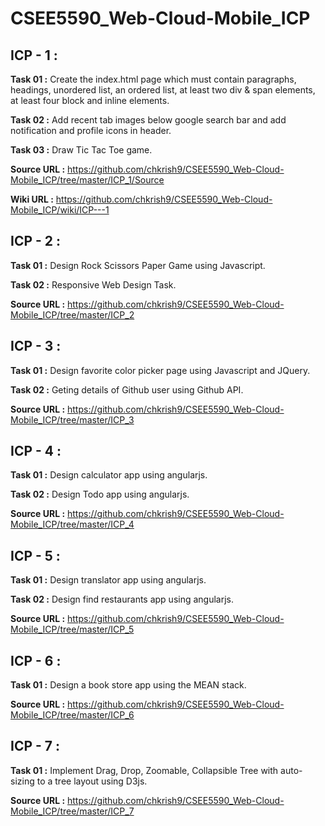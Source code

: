 # CSEE5590_Web-Cloud-Mobile_ICP

## ICP - 1 :

**Task 01 :** Create the index.html page which must contain paragraphs, headings, unordered list, an ordered list, at least two div & span elements, at least four block and inline elements.

**Task 02 :**  Add recent tab images below google search bar and add notification and profile icons in header.

**Task 03 :** Draw Tic Tac Toe game.

**Source URL :** https://github.com/chkrish9/CSEE5590_Web-Cloud-Mobile_ICP/tree/master/ICP_1/Source

**Wiki URL :** https://github.com/chkrish9/CSEE5590_Web-Cloud-Mobile_ICP/wiki/ICP---1

## ICP - 2 :

**Task 01 :** Design Rock Scissors Paper Game using Javascript.

**Task 02 :** Responsive Web Design Task.

**Source URL :** https://github.com/chkrish9/CSEE5590_Web-Cloud-Mobile_ICP/tree/master/ICP_2

## ICP - 3 :

**Task 01 :** Design favorite color picker page using Javascript and JQuery.

**Task 02 :** Geting details of Github user using Github API.

**Source URL :** https://github.com/chkrish9/CSEE5590_Web-Cloud-Mobile_ICP/tree/master/ICP_3

## ICP - 4 :

**Task 01 :** Design calculator app using angularjs.

**Task 02 :** Design Todo app using angularjs.

**Source URL :** https://github.com/chkrish9/CSEE5590_Web-Cloud-Mobile_ICP/tree/master/ICP_4

## ICP - 5 :

**Task 01 :** Design translator app using angularjs.

**Task 02 :** Design find restaurants app using angularjs.

**Source URL :** https://github.com/chkrish9/CSEE5590_Web-Cloud-Mobile_ICP/tree/master/ICP_5

## ICP - 6 :

**Task 01 :** Design a book store app using the MEAN stack.

**Source URL :** https://github.com/chkrish9/CSEE5590_Web-Cloud-Mobile_ICP/tree/master/ICP_6

## ICP - 7 :

**Task 01 :** Implement Drag, Drop, Zoomable, Collapsible Tree with auto-sizing to a tree layout using D3js.

**Source URL :** https://github.com/chkrish9/CSEE5590_Web-Cloud-Mobile_ICP/tree/master/ICP_7
